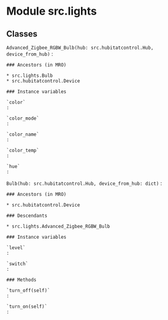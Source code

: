Module src.lights
=================

Classes
-------

`Advanced_Zigbee_RGBW_Bulb(hub: src.hubitatcontrol.Hub, device_from_hub)`
:   

    ### Ancestors (in MRO)

    * src.lights.Bulb
    * src.hubitatcontrol.Device

    ### Instance variables

    `color`
    :

    `color_mode`
    :

    `color_name`
    :

    `color_temp`
    :

    `hue`
    :

`Bulb(hub: src.hubitatcontrol.Hub, device_from_hub: dict)`
:   

    ### Ancestors (in MRO)

    * src.hubitatcontrol.Device

    ### Descendants

    * src.lights.Advanced_Zigbee_RGBW_Bulb

    ### Instance variables

    `level`
    :

    `switch`
    :

    ### Methods

    `turn_off(self)`
    :

    `turn_on(self)`
    :